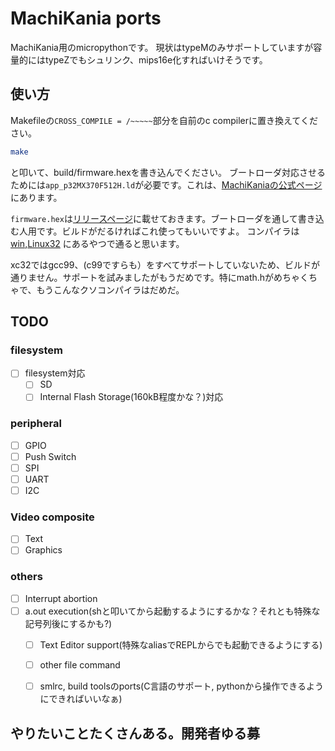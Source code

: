 # MachiKania ports
MachiKania用のmicropythonです。
現状はtypeMのみサポートしていますが容量的にはtypeZでもシュリンク、mips16e化すればいけそうです。

## 使い方
Makefileの`CROSS_COMPILE = /~~~~~`部分を自前のc compilerに置き換えてください。
```sh
make
```
と叩いて、build/firmware.hexを書き込んでください。
ブートローダ対応させるためには`app_p32MX370F512H.ld`が必要です。これは、[MachiKaniaの公式ページ](http://www.ze.em-net.ne.jp/~kenken/machikania/typem.html)にあります。

`firmware.hex`は[リリースページ](https://github.com/elect-gombe/micropython/releases/download/v1.9.4/firmware.hex)に載せておきます。ブートローダを通して書き込む人用です。ビルドがだるければこれ使ってもいいですよ。
コンパイラは[win](https://github.com/elect-gombe/win_pic32_videogame_DE),[Linux32](https://github.com/elect-gombe/pic32_videogame_DE)
にあるやつで通ると思います。

xc32ではgcc99、(c99ですらも）をすべてサポートしていないため、ビルドが通りません。サポートを試みましたがもうだめです。特にmath.hがめちゃくちゃで、もうこんなクソコンパイラはだめだ。


## TODO
### filesystem
- [ ] filesystem対応
  - [ ] SD
  - [ ] Internal Flash Storage(160kB程度かな？)対応

### peripheral
- [ ] GPIO
- [ ] Push Switch
- [ ] SPI
- [ ] UART
- [ ] I2C

### Video composite
- [ ] Text
- [ ] Graphics

### others
- [ ] Interrupt abortion
- [ ] a.out execution(shと叩いてから起動するようにするかな？それとも特殊な記号列後にするかも?)
  - [ ] Text Editor support(特殊なaliasでREPLからでも起動できるようにする)
  - [ ] other file command
  - [ ] smlrc, build toolsのports(C言語のサポート, pythonから操作できるようにできればいいなぁ)


## やりたいことたくさんある。開発者ゆる募

